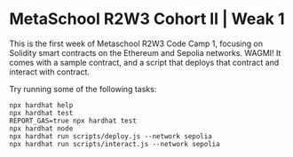 # MetaSchool R2W3 Cohort ll | Weak 1 

This is the first week of Metaschool R2W3 Code Camp 1, focusing on Solidity smart contracts on the Ethereum and Sepolia networks. WAGMI!
It comes with a sample contract, and a script that deploys that contract and interact with contract.

Try running some of the following tasks:

```shell
npx hardhat help
npx hardhat test
REPORT_GAS=true npx hardhat test
npx hardhat node
npx hardhat run scripts/deploy.js --network sepolia
npx hardhat run scripts/interact.js --network sepolia
```
